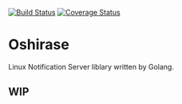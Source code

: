 [![Build Status](https://travis-ci.org/pocke/oshirase.svg)](https://travis-ci.org/pocke/oshirase)
[![Coverage Status](https://img.shields.io/coveralls/pocke/oshirase.svg)](https://coveralls.io/r/pocke/oshirase)

Oshirase
============

Linux Notification Server liblary written by Golang.

WIP
---------
